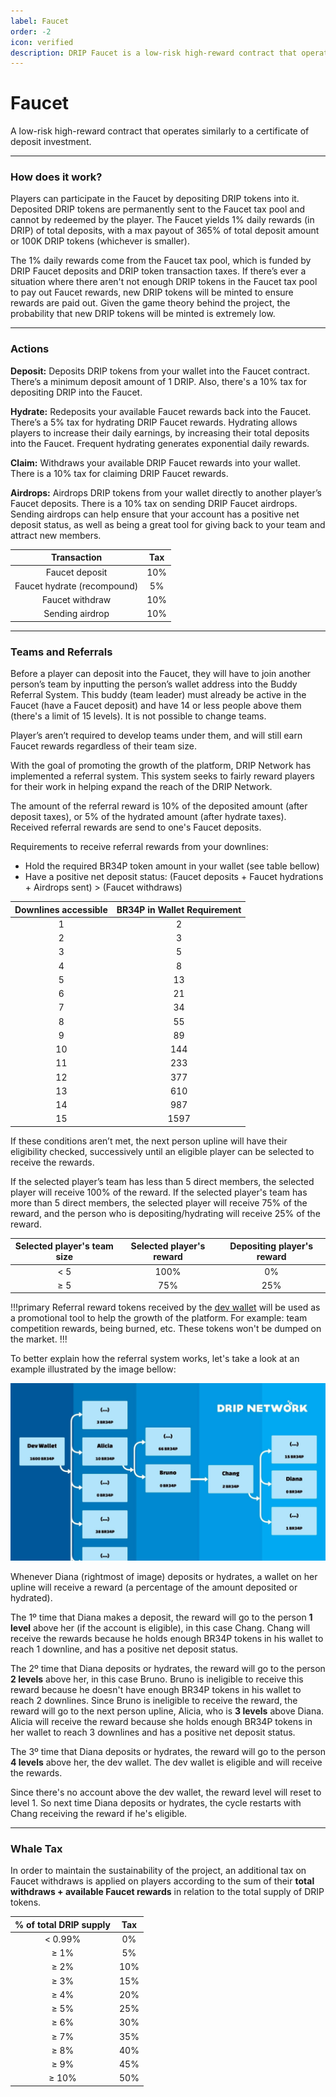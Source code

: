 ```yaml
---
label: Faucet
order: -2
icon: verified
description: DRIP Faucet is a low-risk high-reward contract that operates similarly to a certificate of deposit investment. Learn about how it works, including the referral system, and the whale tax.
---
```


# Faucet
A low-risk high-reward contract that operates similarly to a certificate of deposit investment.

---
### How does it work?

Players can participate in the Faucet by depositing DRIP tokens into it. Deposited DRIP tokens are permanently sent to the Faucet tax pool and cannot by redeemed by the player. The Faucet yields 1% daily rewards (in DRIP) of total deposits, with a max payout of 365% of total deposit amount or 100K DRIP tokens (whichever is smaller).

The 1% daily rewards come from the Faucet tax pool, which is funded by DRIP Faucet deposits and DRIP token transaction taxes. If there’s ever a situation where there aren't not enough DRIP tokens in the Faucet tax pool to pay out Faucet rewards, new DRIP tokens will be minted to ensure rewards are paid out. Given the game theory behind the project, the probability that new DRIP tokens will be minted is extremely low.

---
### Actions

**Deposit:**
Deposits DRIP tokens from your wallet into the Faucet contract. There’s a minimum deposit amount of 1 DRIP. Also, there's a 10% tax for depositing DRIP into the Faucet.

**Hydrate:**
Redeposits your available Faucet rewards back into the Faucet. There’s a 5% tax for hydrating DRIP Faucet rewards. Hydrating allows players to increase their daily earnings, by increasing their total deposits into the Faucet. Frequent hydrating generates exponential daily rewards.

**Claim:**
Withdraws your available DRIP Faucet rewards into your wallet. There is a 10% tax for claiming DRIP Faucet rewards.

**Airdrops:**
Airdrops DRIP tokens from your wallet directly to another player’s Faucet deposits. There is a 10% tax on sending DRIP Faucet airdrops.
Sending airdrops can help ensure that your account has a positive net deposit status, as well as being a great tool for giving back to your team and attract new members.


| Transaction | Tax |
|:---:|:---:|
| Faucet deposit | 10% |
| Faucet hydrate (recompound) | 5% |
| Faucet withdraw | 10% |
| Sending airdrop | 10% |

---

### Teams and Referrals

Before a player can deposit into the Faucet, they will have to join another person’s team by inputting the person’s wallet address into the Buddy Referral System. This buddy (team leader) must already be active in the Faucet (have a Faucet deposit) and have 14 or less people above them (there's a limit of 15 levels). It is not possible to change teams.

Player’s aren’t required to develop teams under them, and will still earn Faucet rewards regardless of their team size.

With the goal of promoting the growth of the platform, DRIP Network has implemented a referral system. This system seeks to fairly reward players for their work in helping expand the reach of the DRIP Network.

The amount of the referral reward is 10% of the deposited amount (after deposit taxes), or 5% of the hydrated amount (after hydrate taxes). Received referral rewards are send to one's Faucet deposits.

Requirements to receive referral rewards from your downlines:
-   Hold the required BR34P token amount in your wallet (see table bellow)
-   Have a positive net deposit status: (Faucet deposits + Faucet hydrations + Airdrops sent) > (Faucet withdraws)


| Downlines accessible | BR34P in Wallet Requirement |
|:---:|:---:|
| 1 | 2 |
| 2 | 3 |
| 3 | 5 |
| 4 | 8 |
| 5 | 13 |
| 6 | 21 |
| 7 | 34 |
| 8 | 55 |
| 9 | 89 |
| 10 | 144 |
| 11 | 233 |
| 12 | 377 |
| 13 | 610 |
| 14 | 987 |
| 15 | 1597 |


If these conditions aren’t met, the next person upline will have their eligibility checked, successively until an eligible player can be selected to receive the rewards.

If the selected player’s team has less than 5 direct members, the selected player will receive 100% of the reward.
If the selected player's team has more than 5 direct members, the selected player will receive 75% of the reward, and the person who is depositing/hydrating will receive 25% of the reward.

| Selected player's team size | Selected player's reward | Depositing player's reward |
|:---:|:---:|:---:|
| < 5 | 100% | 0% |
| ≥ 5 | 75% | 25% |

!!!primary
Referral reward tokens received by the [dev wallet](https://bscscan.com/address/0xe8e9720e39e13854657c165cf4eb10b2dfe33570) will be used as a promotional tool to help the growth of the platform. For example: team competition rewards, being burned, etc. These tokens won't be dumped on the market.
!!!

To better explain how the referral system works, let's take a look at an example illustrated by the image bellow:

![Illustration of the following referral tree: Dev wallet (5 direct team members, 1600 BR34P) → Alicia (2 direct team members, 10 BR34P) → Bruno (1 direct team members, 0 BR34P) → Chang (3 direct team members, 2 BR34P) → Diana (0 direct team members, 0 BR34P).](/static/banner_faucet_referral.jpg)

Whenever Diana (rightmost of image) deposits or hydrates, a wallet on her upline will receive a reward (a percentage of the amount deposited or hydrated).

The 1º time that Diana makes a deposit, the reward will go to the person **1 level** above her (if the account is eligible), in this case Chang. Chang will receive the rewards because he holds enough BR34P tokens in his wallet to reach 1 downline, and has a positive net deposit status.

The 2º time that Diana deposits or hydrates, the reward will go to the person **2 levels** above her, in this case Bruno. Bruno is ineligible to receive this reward because he doesn't have enough BR34P tokens in his wallet to reach 2 downlines. Since Bruno is ineligible to receive the reward, the reward will go to the next person upline, Alicia, who is **3 levels** above Diana. Alicia will receive the reward because she holds enough BR34P tokens in her wallet to reach 3 downlines and has a positive net deposit status.

The 3º time that Diana deposits or hydrates, the reward will go to the person **4 levels** above her, the dev wallet. The dev wallet is eligible and will receive the rewards.

Since there's no account above the dev wallet, the reward level will reset to level 1. So next time Diana deposits or hydrates, the cycle restarts with Chang receiving the reward if he's eligible.

---

### Whale Tax

In order to maintain the sustainability of the project, an additional tax on Faucet withdraws is applied on players according to the sum of their **total withdraws + available Faucet rewards** in relation to the total supply of DRIP tokens.

| % of total DRIP supply | Tax |
|:---:|:---:|
| < 0.99% | 0% |
| ≥ 1% | 5% |
| ≥ 2% | 10% |
| ≥ 3% | 15% |
| ≥ 4% | 20% |
| ≥ 5% | 25% |
| ≥ 6% | 30% |
| ≥ 7% | 35% |
| ≥ 8% | 40% |
| ≥ 9% | 45% |
| ≥ 10% | 50% |
